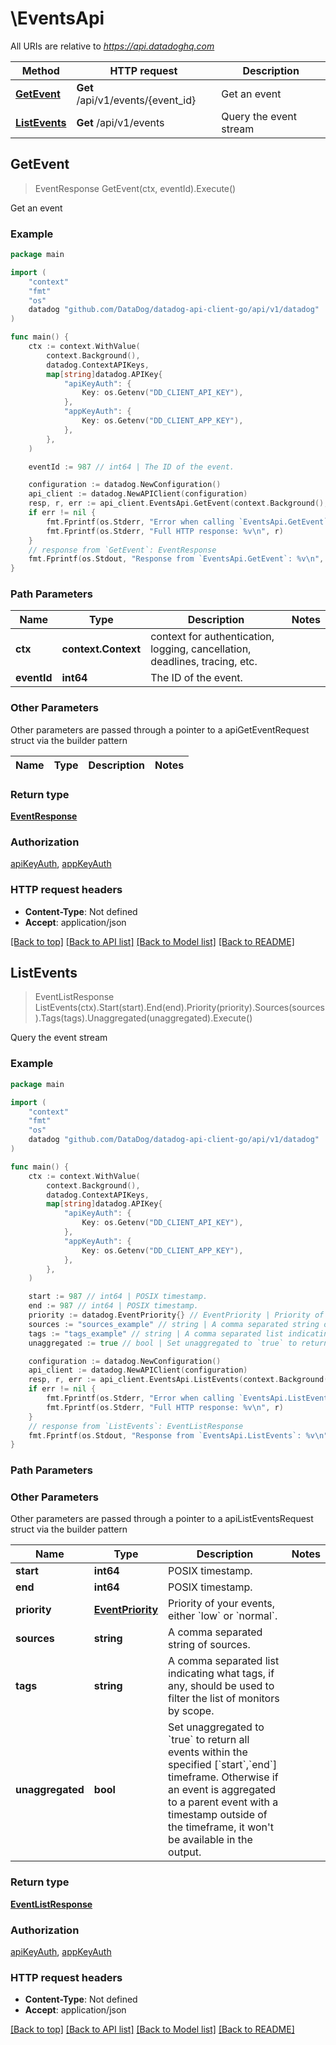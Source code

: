 # \EventsApi

All URIs are relative to *https://api.datadoghq.com*

Method | HTTP request | Description
------------- | ------------- | -------------
[**GetEvent**](EventsApi.md#GetEvent) | **Get** /api/v1/events/{event_id} | Get an event
[**ListEvents**](EventsApi.md#ListEvents) | **Get** /api/v1/events | Query the event stream



## GetEvent

> EventResponse GetEvent(ctx, eventId).Execute()

Get an event



### Example

```go
package main

import (
    "context"
    "fmt"
    "os"
    datadog "github.com/DataDog/datadog-api-client-go/api/v1/datadog"
)

func main() {
    ctx := context.WithValue(
        context.Background(),
        datadog.ContextAPIKeys,
        map[string]datadog.APIKey{
            "apiKeyAuth": {
                Key: os.Getenv("DD_CLIENT_API_KEY"),
            },
            "appKeyAuth": {
                Key: os.Getenv("DD_CLIENT_APP_KEY"),
            },
        },
    )

    eventId := 987 // int64 | The ID of the event.

    configuration := datadog.NewConfiguration()
    api_client := datadog.NewAPIClient(configuration)
    resp, r, err := api_client.EventsApi.GetEvent(context.Background(), eventId).Execute()
    if err != nil {
        fmt.Fprintf(os.Stderr, "Error when calling `EventsApi.GetEvent``: %v\n", err)
        fmt.Fprintf(os.Stderr, "Full HTTP response: %v\n", r)
    }
    // response from `GetEvent`: EventResponse
    fmt.Fprintf(os.Stdout, "Response from `EventsApi.GetEvent`: %v\n", resp)
}
```

### Path Parameters


Name | Type | Description  | Notes
------------- | ------------- | ------------- | -------------
**ctx** | **context.Context** | context for authentication, logging, cancellation, deadlines, tracing, etc.
**eventId** | **int64** | The ID of the event. | 

### Other Parameters

Other parameters are passed through a pointer to a apiGetEventRequest struct via the builder pattern


Name | Type | Description  | Notes
------------- | ------------- | ------------- | -------------


### Return type

[**EventResponse**](EventResponse.md)

### Authorization

[apiKeyAuth](../README.md#apiKeyAuth), [appKeyAuth](../README.md#appKeyAuth)

### HTTP request headers

- **Content-Type**: Not defined
- **Accept**: application/json

[[Back to top]](#) [[Back to API list]](../README.md#documentation-for-api-endpoints)
[[Back to Model list]](../README.md#documentation-for-models)
[[Back to README]](../README.md)


## ListEvents

> EventListResponse ListEvents(ctx).Start(start).End(end).Priority(priority).Sources(sources).Tags(tags).Unaggregated(unaggregated).Execute()

Query the event stream



### Example

```go
package main

import (
    "context"
    "fmt"
    "os"
    datadog "github.com/DataDog/datadog-api-client-go/api/v1/datadog"
)

func main() {
    ctx := context.WithValue(
        context.Background(),
        datadog.ContextAPIKeys,
        map[string]datadog.APIKey{
            "apiKeyAuth": {
                Key: os.Getenv("DD_CLIENT_API_KEY"),
            },
            "appKeyAuth": {
                Key: os.Getenv("DD_CLIENT_APP_KEY"),
            },
        },
    )

    start := 987 // int64 | POSIX timestamp.
    end := 987 // int64 | POSIX timestamp.
    priority := datadog.EventPriority{} // EventPriority | Priority of your events, either `low` or `normal`. (optional)
    sources := "sources_example" // string | A comma separated string of sources. (optional)
    tags := "tags_example" // string | A comma separated list indicating what tags, if any, should be used to filter the list of monitors by scope. (optional)
    unaggregated := true // bool | Set unaggregated to `true` to return all events within the specified [`start`,`end`] timeframe. Otherwise if an event is aggregated to a parent event with a timestamp outside of the timeframe, it won't be available in the output. (optional)

    configuration := datadog.NewConfiguration()
    api_client := datadog.NewAPIClient(configuration)
    resp, r, err := api_client.EventsApi.ListEvents(context.Background()).Start(start).End(end).Priority(priority).Sources(sources).Tags(tags).Unaggregated(unaggregated).Execute()
    if err != nil {
        fmt.Fprintf(os.Stderr, "Error when calling `EventsApi.ListEvents``: %v\n", err)
        fmt.Fprintf(os.Stderr, "Full HTTP response: %v\n", r)
    }
    // response from `ListEvents`: EventListResponse
    fmt.Fprintf(os.Stdout, "Response from `EventsApi.ListEvents`: %v\n", resp)
}
```

### Path Parameters



### Other Parameters

Other parameters are passed through a pointer to a apiListEventsRequest struct via the builder pattern


Name | Type | Description  | Notes
------------- | ------------- | ------------- | -------------
 **start** | **int64** | POSIX timestamp. | 
 **end** | **int64** | POSIX timestamp. | 
 **priority** | [**EventPriority**](.md) | Priority of your events, either &#x60;low&#x60; or &#x60;normal&#x60;. | 
 **sources** | **string** | A comma separated string of sources. | 
 **tags** | **string** | A comma separated list indicating what tags, if any, should be used to filter the list of monitors by scope. | 
 **unaggregated** | **bool** | Set unaggregated to &#x60;true&#x60; to return all events within the specified [&#x60;start&#x60;,&#x60;end&#x60;] timeframe. Otherwise if an event is aggregated to a parent event with a timestamp outside of the timeframe, it won&#39;t be available in the output. | 

### Return type

[**EventListResponse**](EventListResponse.md)

### Authorization

[apiKeyAuth](../README.md#apiKeyAuth), [appKeyAuth](../README.md#appKeyAuth)

### HTTP request headers

- **Content-Type**: Not defined
- **Accept**: application/json

[[Back to top]](#) [[Back to API list]](../README.md#documentation-for-api-endpoints)
[[Back to Model list]](../README.md#documentation-for-models)
[[Back to README]](../README.md)

